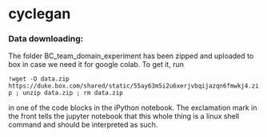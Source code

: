 # cyclegan

### Data downloading:

The folder BC_team_domain_experiment has been zipped and uploaded to box in case we need it for google colab. To get it, run

`!wget -O data.zip https://duke.box.com/shared/static/55ay63m5i2u6xerjvbqijazqn6fmwkj4.zip ; unzip data.zip ; rm data.zip`

in one of the code blocks in the iPython notebook. The exclamation mark in the front tells the jupyter notebook that this whole thing is a linux shell command and should be interpreted as such.
